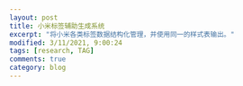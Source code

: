 ```yaml
---
layout: post
title: 小米标签辅助生成系统
excerpt: "将小米各类标签数据结构化管理，并使用同一的样式表输出。"
modified: 3/11/2021, 9:00:24
tags: [research, TAG]
comments: true
category: blog
---
```



